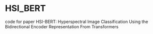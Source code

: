 # HSI_BERT

code for paper HSI-BERT: Hyperspectral Image Classification Using the Bidirectional Encoder Representation From Transformers
